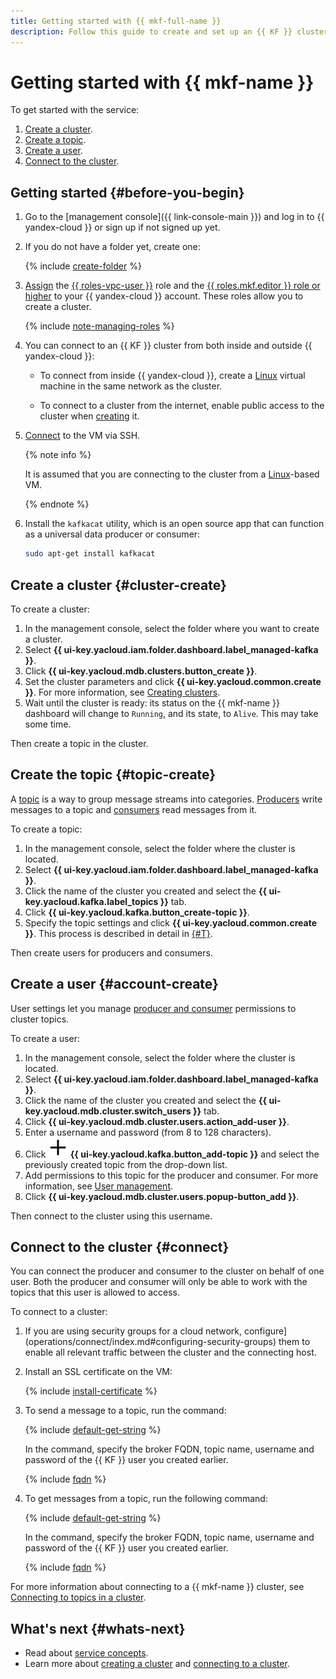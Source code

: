 ```yaml
---
title: Getting started with {{ mkf-full-name }}
description: Follow this guide to create and set up an {{ KF }} cluster.
---
```


# Getting started with {{ mkf-name }}

To get started with the service:
1. [Create a cluster](#cluster-create).
1. [Create a topic](#topic-create).
1. [Create a user](#account-create).
1. [Connect to the cluster](#connect).


## Getting started {#before-you-begin}

1. Go to the [management console]({{ link-console-main }}) and log in to {{ yandex-cloud }} or sign up if not signed up yet.

1. If you do not have a folder yet, create one:

   {% include [create-folder](../_includes/create-folder.md) %}

1. [Assign](../iam/operations/roles/grant.md) the [{{ roles-vpc-user }}](../vpc/security/index.md#vpc-user) role and the [{{ roles.mkf.editor }} role or higher](security/index.md#roles-list) to your {{ yandex-cloud }} account. These roles allow you to create a cluster.

    {% include [note-managing-roles](../_includes/mdb/note-managing-roles.md) %}

1. You can connect to an {{ KF }} cluster from both inside and outside {{ yandex-cloud }}:

   * To connect from inside {{ yandex-cloud }}, create a [Linux](../compute/quickstart/quick-create-linux.md) virtual machine in the same network as the cluster.

   * To connect to a cluster from the internet, enable public access to the cluster when [creating](operations/cluster-create.md) it.

1. [Connect](../compute/operations/vm-connect/ssh.md) to the VM via SSH.

   {% note info %}

   It is assumed that you are connecting to the cluster from a [Linux](../compute/quickstart/quick-create-linux.md)-based VM.

   {% endnote %}

1. Install the `kafkacat` utility, which is an open source app that can function as a universal data producer or consumer:

   ```bash
   sudo apt-get install kafkacat
   ```


## Create a cluster {#cluster-create}

To create a cluster:
1. In the management console, select the folder where you want to create a cluster.
1. Select **{{ ui-key.yacloud.iam.folder.dashboard.label_managed-kafka }}**.
1. Click **{{ ui-key.yacloud.mdb.clusters.button_create }}**.
1. Set the cluster parameters and click **{{ ui-key.yacloud.common.create }}**. For more information, see [Creating clusters](operations/cluster-create.md).
1. Wait until the cluster is ready: its status on the {{ mkf-name }} dashboard will change to `Running`, and its state, to `Alive`. This may take some time.

Then create a topic in the cluster.

## Create the topic {#topic-create}

A [topic](concepts/topics.md) is a way to group message streams into categories. [Producers](concepts/producers-consumers.md) write messages to a topic and [consumers](concepts/producers-consumers.md) read messages from it.

To create a topic:
1. In the management console, select the folder where the cluster is located.
1. Select **{{ ui-key.yacloud.iam.folder.dashboard.label_managed-kafka }}**.
1. Click the name of the cluster you created and select the **{{ ui-key.yacloud.kafka.label_topics }}** tab.
1. Click **{{ ui-key.yacloud.kafka.button_create-topic }}**.
1. Specify the topic settings and click **{{ ui-key.yacloud.common.create }}**. This process is described in detail in [{#T}](operations/cluster-topics.md).

Then create users for producers and consumers.

## Create a user {#account-create}

User settings let you manage [producer and consumer](./concepts/producers-consumers.md) permissions to cluster topics.

To create a user:
1. In the management console, select the folder where the cluster is located.
1. Select **{{ ui-key.yacloud.iam.folder.dashboard.label_managed-kafka }}**.
1. Click the name of the cluster you created and select the **{{ ui-key.yacloud.mdb.cluster.switch_users }}** tab.
1. Click **{{ ui-key.yacloud.mdb.cluster.users.action_add-user }}**.
1. Enter a username and password (from 8 to 128 characters).
1. Click **![image](../_assets/console-icons/plus.svg) {{ ui-key.yacloud.kafka.button_add-topic }}** and select the previously created topic from the drop-down list.
1. Add permissions to this topic for the producer and consumer. For more information, see [User management](operations/cluster-accounts.md).
1. Click **{{ ui-key.yacloud.mdb.cluster.users.popup-button_add }}**.

Then connect to the cluster using this username.

## Connect to the cluster {#connect}

You can connect the producer and consumer to the cluster on behalf of one user. Both the producer and consumer will only be able to work with the topics that this user is allowed to access.

To connect to a cluster:


1. If you are using security groups for a cloud network, configure](operations/connect/index.md#configuring-security-groups) them to enable all relevant traffic between the cluster and the connecting host.


1. Install an SSL certificate on the VM:

   {% include [install-certificate](../_includes/mdb/mkf/install-certificate.md) %}

1. To send a message to a topic, run the command:

   {% include [default-get-string](../_includes/mdb/mkf/default-send-string.md) %}

   In the command, specify the broker FQDN, topic name, username and password of the {{ KF }} user you created earlier.

   {% include [fqdn](../_includes/mdb/mkf/fqdn-host.md) %}

1. To get messages from a topic, run the following command:

   {% include [default-get-string](../_includes/mdb/mkf/default-get-string.md) %}

   In the command, specify the broker FQDN, topic name, username and password of the {{ KF }} user you created earlier.

   {% include [fqdn](../_includes/mdb/mkf/fqdn-host.md) %}

For more information about connecting to a {{ mkf-name }} cluster, see [Connecting to topics in a cluster](operations/connect/clients.md).

## What's next {#whats-next}

* Read about [service concepts](concepts/index.md).
* Learn more about [creating a cluster](operations/cluster-create.md) and [connecting to a cluster](operations/connect/index.md).
